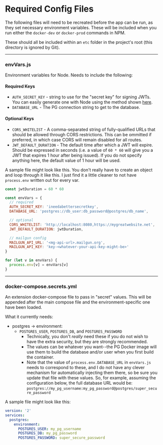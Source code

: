 # Required Config Files

The following files will need to be recreated before the app can be run, as they set necessary environment variables. These will be included when you run either the `docker-dev` or `docker-prod` commands in NPM.

These should all be included within an `etc` folder in the project's root (this directory is ignored by Git).

---

### envVars.js

Environment variables for Node. Needs to include the following:

#### Required Keys

- `AUTH_SECRET_KEY` - string to use for the "secret key" for signing JWTs. You can easily generate one with Node using the method shown [here](https://www.npmjs.com/package/hapi-auth-jwt2#generating-your-secret-key).
- `DATABASE_URL` - The PG connection string to get to the database.

#### Optional Keys

- `CORS_WHITELIST` - A comma-separated string of fully-qualified URLs that should be allowed through CORS restrictions. This can be ommitted if preferred, in which case CORS will remain disabled for all routes.
- `JWT_DEFAULT_DURATION` - The default time after which a JWT will expire. Should be expressed in seconds (i.e. a value of `60 * 60` will give you a JWT that expires 1 hour after being issued). If you do not specify anything here, the default value of 1 hour will be used.

A sample file might look like this. You don't really have to create an object and loop through it like this. I just find it a little cleaner to not have `process.env` written out for every var.

```js
const jwtDuration = 60 * 60

const envVars = {
  // required
  AUTH_SECRET_KEY: 'ineedabettersecretkey',
  DATABASE_URL: 'postgres://db_user:db_password@postgres/db_name',

  // optional
  CORS_WHITELIST: 'http://localhost:8080,https://mygreatwebsite.net',
  JWT_DEFAULT_DURATION: jwtDuration,

  // mailgun config
  MAILGUN_API_URL: '<mg-api-url>.mailgun.org',
  MAILGUN_API_KEY: 'key-<whatever-your-api-key-might-be>'
}

for (let v in envVars) {
  process.env[v] = envVars[v]
}
```

---

### docker-compose.secrets.yml

An extension docker-compose file to pass in "secret" values. This will be appended after the main compose file and the environment-specific one have been loaded.

What it currently needs:

- postgres -> environment:
  - `POSTGRES_USER`, `POSTGRES_DB`, and `POSTGRES_PASSWORD`
    - Technically, you don't _really_ need these if you do not wish to have the extra security, but they are strongly recommended.
    - The values can be whatever you want--the PG Docker image will use them to build the database and/or user when you first build the container.
    - Note that the value of `process.env.DATABASE_URL` in `envVars.js` needs to correspond to these, and I do not have any clever mechanism for automatically injecting them there, so be sure you update that file with these values. So, for example, assuming the configuration below, the full database URL would be: `postgres://my_pg_username:my_pg_password@postgres/super_secure_password`

A sample file might look like this:

```yaml
version: '2'
services:
  postgres:
    environment:
      POSTGRES_USER: my_pg_username
      POSTGRES_DB: my_pg_password
      POSTGRES_PASSWORD: super_secure_password
```
